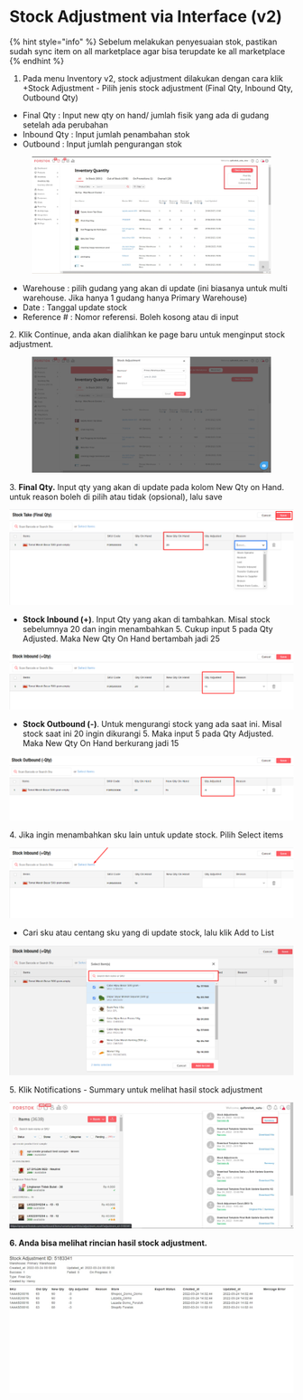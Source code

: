 # Stock Adjustment via Interface (v2)

{% hint style="info" %}
Sebelum melakukan penyesuaian stok, pastikan sudah sync  item on all marketplace agar bisa terupdate ke all marketplace
{% endhint %}

1. Pada menu Inventory v2, stock adjustment dilakukan dengan cara klik +Stock Adjustment - Pilih jenis stock adjustment (Final Qty, Inbound Qty, Outbound Qty)

* Final Qty : Input new qty on hand/ jumlah fisik yang ada di gudang setelah ada perubahan
* Inbound Qty : Input jumlah penambahan stok
* Outbound : Input jumlah pengurangan stok

<figure><img src="../../.gitbook/assets/Screenshot 2023-06-21 150400.jpg" alt=""><figcaption></figcaption></figure>

* Warehouse : pilih gudang yang akan di update (ini biasanya untuk multi warehouse. Jika hanya 1 gudang hanya Primary Warehouse)
* Date : Tanggal update stock
* Reference # : Nomor referensi. Boleh kosong atau di input

2\. Klik Continue, anda akan dialihkan ke page baru untuk menginput stock adjustment.

<figure><img src="../../.gitbook/assets/image (1) (1) (4) (1).png" alt=""><figcaption></figcaption></figure>

3\. **Final Qty.** Input qty yang akan di update pada kolom New Qty on Hand. untuk reason boleh di pilih atau tidak (opsional), lalu save

![](<../../.gitbook/assets/image (345).png>)

* **Stock Inbound (+)**. Input Qty yang akan di tambahkan. Misal stock sebelumnya 20 dan ingin menambahkan 5. Cukup input 5 pada Qty Adjusted. Maka New Qty On Hand bertambah jadi 25

![](<../../.gitbook/assets/image (346).png>)

* **Stock Outbound (-)**.  Untuk mengurangi stock yang ada saat ini. Misal stock saat ini 20 ingin dikurangi 5. Maka input 5 pada Qty Adjusted. Maka New Qty On Hand berkurang jadi 15

![](<../../.gitbook/assets/image (347).png>)

4\. Jika ingin menambahkan sku lain untuk update stock. Pilih Select items

![](<../../.gitbook/assets/image (344).png>)

* Cari sku atau centang sku yang di update stock, lalu klik Add to List

![](<../../.gitbook/assets/image (343).png>)

5\. Klik Notifications - Summary untuk melihat hasil stock adjustment

![](<../../.gitbook/assets/summary stock adjustment interface.jpg>)

**6. Anda bisa melihat rincian hasil stock adjustment.**

![](<../../.gitbook/assets/stock adjustment interface html.jpg>)
